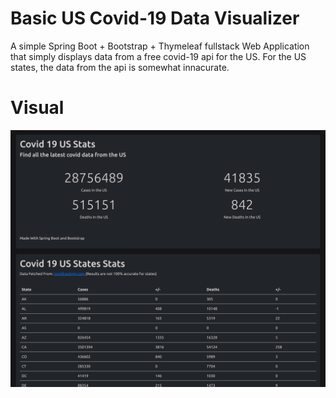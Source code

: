 # Basic US Covid-19 Data Visualizer
A simple Spring Boot + Bootstrap + Thymeleaf fullstack Web Application that simply displays data from a free covid-19 api for the US.
For the US states, the data from the api is somewhat innacurate.
# Visual
![](visual.png)